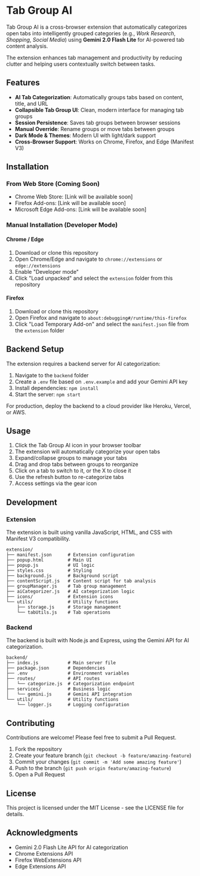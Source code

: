 # Tab Group AI

Tab Group AI is a cross-browser extension that automatically categorizes open tabs into intelligently grouped categories (e.g., _Work Research_, _Shopping_, _Social Media_) using **Gemini 2.0 Flash Lite** for AI-powered tab content analysis.

The extension enhances tab management and productivity by reducing clutter and helping users contextually switch between tasks.

## Features

-   **AI Tab Categorization**: Automatically groups tabs based on content, title, and URL
-   **Collapsible Tab Group UI**: Clean, modern interface for managing tab groups
-   **Session Persistence**: Saves tab groups between browser sessions
-   **Manual Override**: Rename groups or move tabs between groups
-   **Dark Mode & Themes**: Modern UI with light/dark support
-   **Cross-Browser Support**: Works on Chrome, Firefox, and Edge (Manifest V3)

## Installation

### From Web Store (Coming Soon)

-   Chrome Web Store: [Link will be available soon]
-   Firefox Add-ons: [Link will be available soon]
-   Microsoft Edge Add-ons: [Link will be available soon]

### Manual Installation (Developer Mode)

#### Chrome / Edge

1. Download or clone this repository
2. Open Chrome/Edge and navigate to `chrome://extensions` or `edge://extensions`
3. Enable "Developer mode"
4. Click "Load unpacked" and select the `extension` folder from this repository

#### Firefox

1. Download or clone this repository
2. Open Firefox and navigate to `about:debugging#/runtime/this-firefox`
3. Click "Load Temporary Add-on" and select the `manifest.json` file from the `extension` folder

## Backend Setup

The extension requires a backend server for AI categorization:

1. Navigate to the `backend` folder
2. Create a `.env` file based on `.env.example` and add your Gemini API key
3. Install dependencies: `npm install`
4. Start the server: `npm start`

For production, deploy the backend to a cloud provider like Heroku, Vercel, or AWS.

## Usage

1. Click the Tab Group AI icon in your browser toolbar
2. The extension will automatically categorize your open tabs
3. Expand/collapse groups to manage your tabs
4. Drag and drop tabs between groups to reorganize
5. Click on a tab to switch to it, or the X to close it
6. Use the refresh button to re-categorize tabs
7. Access settings via the gear icon

## Development

### Extension

The extension is built using vanilla JavaScript, HTML, and CSS with Manifest V3 compatibility.

```
extension/
├── manifest.json      # Extension configuration
├── popup.html         # Main UI
├── popup.js           # UI logic
├── styles.css         # Styling
├── background.js      # Background script
├── contentScript.js   # Content script for tab analysis
├── groupManager.js    # Tab group management
├── aiCategorizer.js   # AI categorization logic
├── icons/             # Extension icons
└── utils/             # Utility functions
    ├── storage.js     # Storage management
    └── tabUtils.js    # Tab operations
```

### Backend

The backend is built with Node.js and Express, using the Gemini API for AI categorization.

```
backend/
├── index.js           # Main server file
├── package.json       # Dependencies
├── .env               # Environment variables
├── routes/            # API routes
│   └── categorize.js  # Categorization endpoint
├── services/          # Business logic
│   └── gemini.js      # Gemini API integration
└── utils/             # Utility functions
    └── logger.js      # Logging configuration
```

## Contributing

Contributions are welcome! Please feel free to submit a Pull Request.

1. Fork the repository
2. Create your feature branch (`git checkout -b feature/amazing-feature`)
3. Commit your changes (`git commit -m 'Add some amazing feature'`)
4. Push to the branch (`git push origin feature/amazing-feature`)
5. Open a Pull Request

## License

This project is licensed under the MIT License - see the LICENSE file for details.

## Acknowledgments

-   Gemini 2.0 Flash Lite API for AI categorization
-   Chrome Extensions API
-   Firefox WebExtensions API
-   Edge Extensions API
